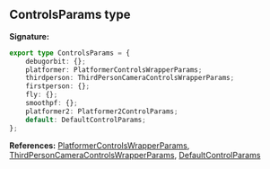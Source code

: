 
## ControlsParams type

**Signature:**

```typescript
export type ControlsParams = {
    debugorbit: {};
    platformer: PlatformerControlsWrapperParams;
    thirdperson: ThirdPersonCameraControlsWrapperParams;
    firstperson: {};
    fly: {};
    smoothpf: {};
    platformer2: Platformer2ControlParams;
    default: DefaultControlParams;
};
```
**References:** [PlatformerControlsWrapperParams](/reference/platformercontrolswrapperparams.md)<!-- -->, [ThirdPersonCameraControlsWrapperParams](/reference/thirdpersoncameracontrolswrapperparams.md)<!-- -->, [DefaultControlParams](/reference/defaultcontrolparams.md)

